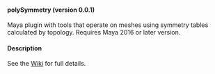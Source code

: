 #### polySymmetry (version 0.0.1)
Maya plugin with tools that operate on meshes using symmetry tables calculated by topology. Requires Maya 2016 or later version.

#### Description
See the [Wiki](https://github.com/yantor3d/polySymmetry/wiki) for full details.
